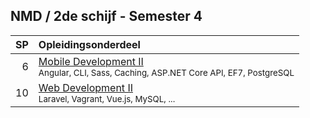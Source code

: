 NMD **/ 2de schijf - Semester 4**
-------------------

| SP | Opleidingsonderdeel |
|---:|:--------------------|
|  6 | [Mobile Development II][]<span data-domain="wanm" data-level="2"></span><br><small>Angular, CLI, Sass, Caching, ASP.NET Core API, EF7, PostgreSQL</small> |
| 10 | [Web Development II][]<span data-domain="wanm" data-level="2"></span><br><small>Laravel, Vagrant, Vue.js, MySQL, ...</small> |

[Mobile Development II]: #
[Web Development II]:    #